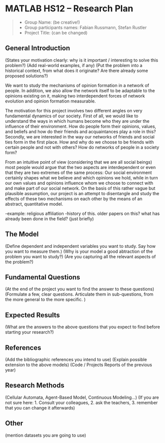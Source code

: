# MATLAB HS12 – Research Plan

> * Group Name: (be creative!)
> * Group participants names: Fabian Russmann, Stefan Rustler
> * Project Title: (can be changed)

## General Introduction

(States your motivation clearly: why is it important / interesting to solve this problem?)
(Add real-world examples, if any)
(Put the problem into a historical context, from what does it originate? Are there already some proposed solutions?)

We want to study the mechanisms of opinion formation in a network of people. In addition, we also allow the network itself to be adaptable to the opinions existing on it, making two interdependent forces of network evolution and opinion formation measurable.

The motivation for this project involves two different angles on very fundamental dynamics of our society. First of all, we would like to understand the ways in which humans become who they are under the influence of their environment. How do people form their opinions, values, and beliefs and how do their friends and acquaintances play a role in this? Secondly, we are interested in the way our networks of friends and social ties form in the first place. How and why do we choose to be friends with certain people and not with others? How do networks of people in a society form? 

From an intuitive point of view (considering that we are all social beings) most people would argue that the two aspects are interdependent or even that they are two extremes of the same process: Our social environment certainly shapes what we believe and which opinions we hold, while in turn our own values and opinions influence whom we choose to connect with and make part of our social network. On the basis of this rather vague but plausible assumption, our project is an attempt to disentangle and study the effects of these two mechanisms on each other by the means of an abstract, quantitative model. 


-example: religious affiliation
-history of this. older papers on this? what has already been done in the field? (just briefly)


## The Model

(Define dependent and independent variables you want to study. Say how you want to measure them.) (Why is your model a good abtraction of the problem you want to study?) (Are you capturing all the relevant aspects of the problem?)


## Fundamental Questions

(At the end of the project you want to find the answer to these questions)
(Formulate a few, clear questions. Articulate them in sub-questions, from the more general to the more specific. )


## Expected Results

(What are the answers to the above questions that you expect to find before starting your research?)


## References 

(Add the bibliographic references you intend to use)
(Explain possible extension to the above models)
(Code / Projects Reports of the previous year)


## Research Methods

(Cellular Automata, Agent-Based Model, Continuous Modeling...) (If you are not sure here: 1. Consult your colleagues, 2. ask the teachers, 3. remember that you can change it afterwards)


## Other

(mention datasets you are going to use)
